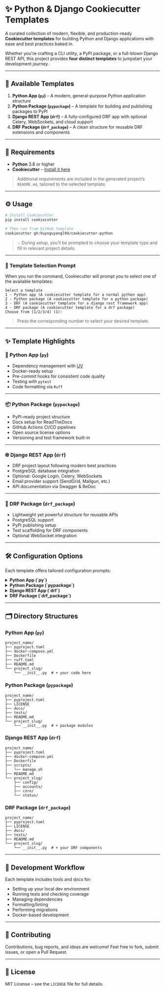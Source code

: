 # ✨ Python & Django Cookiecutter Templates

A curated collection of modern, flexible, and production-ready **Cookiecutter templates** for building Python and Django
applications with ease and best practices baked in.

Whether you're crafting a CLI utility, a PyPI package, or a full-blown Django REST API, this project provides **four
distinct templates** to jumpstart your development journey.

---

## 🚀 Available Templates

1. **Python App (`py`)** – A modern, general-purpose Python application structure
2. **Python Package (`pypackage`)** – A template for building and publishing packages to PyPI
3. **Django REST App (`drf`)** – A fully-configured DRF app with optional Celery, WebSockets, and cloud support
4. **DRF Package (`drf_package`)** – A clean structure for reusable DRF extensions and components

---

## 🔧 Requirements

- **Python** 3.8 or higher
- **Cookiecutter** – [Install it here](https://cookiecutter.readthedocs.io/en/stable/README.html#installation)

> Additional requirements are included in the generated project’s `README.md`, tailored to the selected template.

---

## ⚙️ Usage

```bash
# Install Cookiecutter
pip install cookiecutter

# Then run from GitHub template
cookiecutter gh:huynguyengl99/cookiecutter-python
```

> 💡 During setup, you’ll be prompted to choose your template type and fill in relevant project details.


---

### 🧭 Template Selection Prompt

When you run the command, Cookiecutter will prompt you to select one of the available templates:

```
Select a template
1 - Python app (A cookiecutter template for a normal python app)
2 - Python package (A cookiecutter template for a python package)
3 - DRF (A cookiecutter template for a django rest framework app)
4 - DRF package (A cookiecutter template for a drf package)
Choose from [1/2/3/4] (1):
```

> Press the corresponding number to select your desired template.

---

## ✨ Template Highlights

### 🐍 Python App (`py`)

- Dependency management with [UV](https://github.com/astral-sh/uv)
- Docker-ready setup
- Pre-commit hooks for consistent code quality
- Testing with `pytest`
- Code formatting via `Ruff`

---

### 📦 Python Package (`pypackage`)

- PyPI-ready project structure
- Docs setup for ReadTheDocs
- GitHub Actions CI/CD pipelines
- Open source license options
- Versioning and test framework built-in

---

### 🌐 Django REST App (`drf`)

- DRF project layout following modern best practices
- PostgreSQL database integration
- Optional: Google Login, Celery, WebSockets
- Email provider support (SendGrid, Mailgun, etc.)
- API documentation via Swagger & ReDoc

---

### 🧩 DRF Package (`drf_package`)

- Lightweight yet powerful structure for reusable APIs
- PostgreSQL support
- PyPI publishing setup
- Test scaffolding for DRF components
- Optional WebSocket integration

---

## 🛠️ Configuration Options

Each template offers tailored configuration prompts:

<details>
<summary><strong>Python App (`py`)</strong></summary>

- Project & repository name
- Description, author name/email

</details>

<details>
<summary><strong>Python Package (`pypackage`)</strong></summary>

- GitHub + PyPI usernames
- License selection
- Docker support
- Versioning options

</details>

<details>
<summary><strong>Django REST App (`drf`)</strong></summary>

- PostgreSQL version & timezone
- Cloud deployment options (AWS, GCP, Azure)
- Email service provider
- Google login, Celery, WebSocket toggles
- API casing (camelCase support)

</details>

<details>
<summary><strong>DRF Package (`drf_package`)</strong></summary>

- All the essentials for a PyPI-ready DRF extension
- PostgreSQL and WebSocket integration

</details>

---

## 🗂️ Directory Structures

### Python App (`py`)

```
project_name/
├── pyproject.toml
├── docker-compose.yml
├── Dockerfile
├── ruff.toml
├── README.md
└── project_slug/
    └── __init__.py  # + your code here
```

### Python Package (`pypackage`)

```
project_name/
├── pyproject.toml
├── LICENSE
├── docs/
├── tests/
├── README.md
└── project_slug/
    └── __init__.py  # + package modules
```

### Django REST App (`drf`)

```
project_name/
├── pyproject.toml
├── docker-compose.yml
├── Dockerfile
├── scripts/
│   └── manage.sh
├── README.md
└── project_slug/
    ├── config/
    ├── accounts/
    ├── core/
    └── status/
```

### DRF Package (`drf_package`)

```
project_name/
├── pyproject.toml
├── LICENSE
├── docs/
├── tests/
├── README.md
└── project_slug/
    └── __init__.py  # + your DRF components
```

---

## 🧪 Development Workflow

Each template includes tools and docs for:

- Setting up your local dev environment
- Running tests and checking coverage
- Managing dependencies
- Formatting/linting
- Performing migrations
- Docker-based development

---

## 🤝 Contributing

Contributions, bug reports, and ideas are welcome!
Feel free to fork, submit issues, or open a Pull Request.

---

## 📄 License

MIT License – see the `LICENSE` file for full details.
